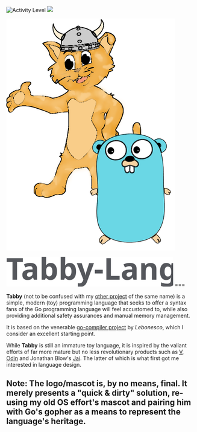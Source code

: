 ![Activity Level](https://img.shields.io/badge/status-active-brightgreen.svg?style=flat-square)
[![](https://anima-os.github.io/stabl-badges/experimental.svg)](https://github.com/Anima-OS/stabl-badges "Experimental: The API is not yet stabilized. You can try it out and provide feedback, but we may change or remove it in future versions without having to pass through a formal deprecation process.")

![](logo.png)

<img src="wordmark.svg"/>
===

**Tabby** (not to be confused with my [other project](https://github.com/Anima-OS/Tabby) of the same name) is a simple, modern (toy) programming
language that seeks to offer a syntax fans of the Go programming language
will feel accustomed to, while also providing additional safety assurances
and manual memory management.

It is based on the venerable [go-compiler project](https://github.com/Lebonesco/go-compiler) by _Lebonesco_, which I consider an excellent starting point.

While **Tabby** is still an immature toy language, it is inspired by the valiant efforts of far more mature but no less revolutionary
products such as [V](https://vlang.io/), [Odin](https://odin-lang.org/) and Jonathan Blow's [Jai](https://github.com/BSVino/JaiPrimer). 
The latter of which is what first got me interested in language design.


 ## Note: The logo/mascot is, by no means, final. It merely presents a "quick & dirty" solution, re-using my old OS effort's mascot and pairing him with Go's gopher as a means to represent the language's heritage.
